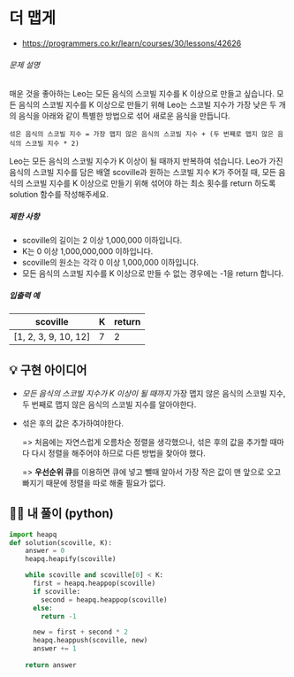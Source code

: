 # 더 맵게

- https://programmers.co.kr/learn/courses/30/lessons/42626

###### 문제 설명

매운 것을 좋아하는 Leo는 모든 음식의 스코빌 지수를 K 이상으로 만들고 싶습니다. 모든 음식의 스코빌 지수를 K 이상으로 만들기 위해 Leo는 스코빌 지수가 가장 낮은 두 개의 음식을 아래와 같이 특별한 방법으로 섞어 새로운 음식을 만듭니다.

```
섞은 음식의 스코빌 지수 = 가장 맵지 않은 음식의 스코빌 지수 + (두 번째로 맵지 않은 음식의 스코빌 지수 * 2)
```

Leo는 모든 음식의 스코빌 지수가 K 이상이 될 때까지 반복하여 섞습니다.
Leo가 가진 음식의 스코빌 지수를 담은 배열 scoville과 원하는 스코빌 지수 K가 주어질 때, 모든 음식의 스코빌 지수를 K 이상으로 만들기 위해 섞어야 하는 최소 횟수를 return 하도록 solution 함수를 작성해주세요.

##### 제한 사항

- scoville의 길이는 2 이상 1,000,000 이하입니다.
- K는 0 이상 1,000,000,000 이하입니다.
- scoville의 원소는 각각 0 이상 1,000,000 이하입니다.
- 모든 음식의 스코빌 지수를 K 이상으로 만들 수 없는 경우에는 -1을 return 합니다.

##### 입출력 예

| scoville             | K    | return |
| -------------------- | ---- | ------ |
| [1, 2, 3, 9, 10, 12] | 7    | 2      |





## 💡 구현 아이디어

- *모든 음식의 스코빌 지수가 K 이상이 될 때까지* 가장 맵지 않은 음식의 스코빌 지수, 두 번째로 맵지 않은 음식의 스코빌 지수를 알아야한다.

-  섞은 후의 값은 추가하여야한다. 

   => 처음에는 자연스럽게 오름차순 정렬을 생각했으나, 섞은 후의 값을 추가할 때마다 다시 정렬을 해주어야 하므로 다른 방법을 찾아야 했다.

   => **우선순위 큐**를 이용하면 큐에 넣고 뺄때 알아서 가장 작은 값이 맨 앞으로 오고 빠지기 때문에 정렬을 따로 해줄 필요가 없다.





## 🙆‍♀️ 내 풀이 (python)

```python
import heapq
def solution(scoville, K):
    answer = 0
    heapq.heapify(scoville)

    while scoville and scoville[0] < K:
      first = heapq.heappop(scoville)
      if scoville:
        second = heapq.heappop(scoville)
      else:
        return -1

      new = first + second * 2 
      heapq.heappush(scoville, new)
      answer += 1
    
    return answer
```

